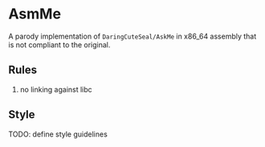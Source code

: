 # AsmMe

A parody implementation of `DaringCuteSeal/AskMe` in x86_64 assembly that is not compliant to the original.

## Rules

 1. no linking against libc 

## Style

TODO: define style guidelines
